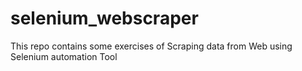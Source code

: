# selenium_webscraper
This repo contains some exercises of Scraping data from Web using Selenium automation Tool
